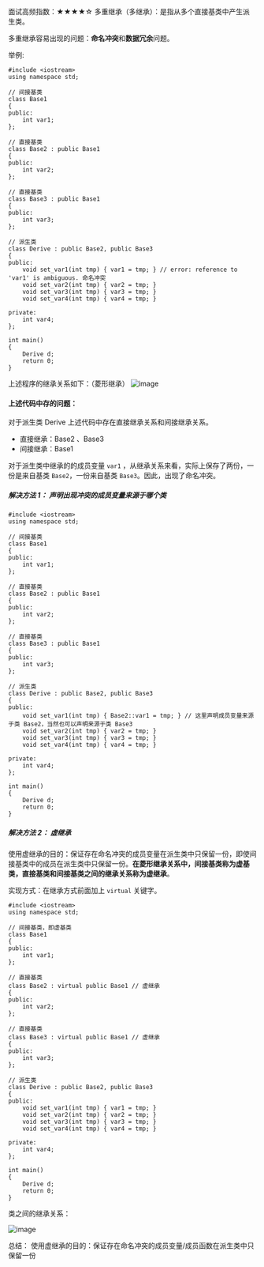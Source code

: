 面试高频指数：★★★★☆
多重继承（多继承）：是指从多个直接基类中产生派生类。

多重继承容易出现的问题：**命名冲突**和**数据冗余**问题。

举例:



```
#include <iostream>
using namespace std;

// 间接基类
class Base1
{
public:
    int var1;
};

// 直接基类
class Base2 : public Base1
{
public:
    int var2;
};

// 直接基类
class Base3 : public Base1
{
public:
    int var3;
};

// 派生类
class Derive : public Base2, public Base3
{
public:
    void set_var1(int tmp) { var1 = tmp; } // error: reference to 'var1' is ambiguous. 命名冲突
    void set_var2(int tmp) { var2 = tmp; }
    void set_var3(int tmp) { var3 = tmp; }
    void set_var4(int tmp) { var4 = tmp; }

private:
    int var4;
};

int main()
{
    Derive d;
    return 0;
}
```

上述程序的继承关系如下：（菱形继承）
![image](https://pic.leetcode-cn.com/1612681677-Jgekej-image.png)


#### 上述代码中存的问题：
对于派生类 Derive 上述代码中存在直接继承关系和间接继承关系。

* 直接继承：Base2 、Base3
* 间接继承：Base1

对于派生类中继承的的成员变量 `var1` ，从继承关系来看，实际上保存了两份，一份是来自基类 `Base2`，一份来自基类 `Base3`。因此，出现了命名冲突。

##### 解决方法 1： 声明出现冲突的成员变量来源于哪个类


```
#include <iostream>
using namespace std;

// 间接基类
class Base1
{
public:
    int var1;
};

// 直接基类
class Base2 : public Base1
{
public:
    int var2;
};

// 直接基类
class Base3 : public Base1
{
public:
    int var3;
};

// 派生类 
class Derive : public Base2, public Base3
{
public:
    void set_var1(int tmp) { Base2::var1 = tmp; } // 这里声明成员变量来源于类 Base2，当然也可以声明来源于类 Base3
    void set_var2(int tmp) { var2 = tmp; }
    void set_var3(int tmp) { var3 = tmp; }
    void set_var4(int tmp) { var4 = tmp; }

private:
    int var4;
};

int main()
{
    Derive d;
    return 0;
}
```

##### 解决方法 2： 虚继承

使用虚继承的目的：保证存在命名冲突的成员变量在派生类中只保留一份，即使间接基类中的成员在派生类中只保留一份。**在菱形继承关系中，间接基类称为虚基类，直接基类和间接基类之间的继承关系称为虚继承**。

实现方式：在继承方式前面加上 `virtual` 关键字。


```
#include <iostream>
using namespace std;

// 间接基类，即虚基类
class Base1
{
public:
    int var1;
};

// 直接基类 
class Base2 : virtual public Base1 // 虚继承
{
public:
    int var2;
};

// 直接基类 
class Base3 : virtual public Base1 // 虚继承
{
public:
    int var3;
};

// 派生类
class Derive : public Base2, public Base3
{
public:
    void set_var1(int tmp) { var1 = tmp; } 
    void set_var2(int tmp) { var2 = tmp; }
    void set_var3(int tmp) { var3 = tmp; }
    void set_var4(int tmp) { var4 = tmp; }

private:
    int var4;
};

int main()
{
    Derive d;
    return 0;
}
```

类之间的继承关系：

![image](https://pic.leetcode-cn.com/1612681729-IhAKvb-image.png)

总结： 使用虚继承的目的：保证存在命名冲突的成员变量/成员函数在派生类中只保留一份